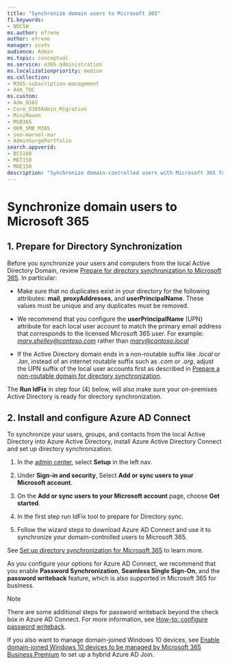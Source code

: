 ```yaml
---
title: "Synchronize domain users to Microsoft 365"
f1.keywords:
- NOCSH
ms.author: efrene
author: efrene
manager: scotv
audience: Admin
ms.topic: conceptual
ms.service: o365-administration
ms.localizationpriority: medium
ms.collection: 
- M365-subscription-management
- Adm_TOC 
ms.custom:
- Adm_O365
- Core_O365Admin_Migration
- MiniMaven
- MSB365
- OKR_SMB_M365
- seo-marvel-mar
- AdminSurgePortfolio
search.appverid:
- BCS160
- MET150
- MOE150
description: "Synchronize domain-controlled users with Microsoft 365 for business."
---
```


# Synchronize domain users to Microsoft 365

## 1. Prepare for Directory Synchronization 

Before you synchronize your users and computers from the local Active Directory Domain, review [Prepare for directory synchronization to Microsoft 365](../../enterprise/prepare-for-directory-synchronization.md). In particular:

   - Make sure that no duplicates exist in your directory for the following attributes: **mail**, **proxyAddresses**, and **userPrincipalName**. These values must be unique and any duplicates must be removed.
   
   - We recommend that you configure the **userPrincipalName** (UPN) attribute for each local user account to match the primary email address that corresponds to the licensed Microsoft 365 user. For example: *mary.shelley@contoso.com* rather than *mary@contoso.local*
   
   - If the Active Directory domain ends in a non-routable suffix like *.local* or *.lan*, instead of an internet routable suffix such as *.com* or *.org*, adjust the UPN suffix of the local user accounts first as described in [Prepare a non-routable domain for directory synchronization](../../enterprise/prepare-a-non-routable-domain-for-directory-synchronization.md). 

The **Run IdFix** in step four (4) below, will also make sure your on-premises Active Directory is ready for directory synchronization.

## 2. Install and configure Azure AD Connect

To synchronize your users, groups, and contacts from the local Active Directory into Azure Active Directory, install Azure Active Directory Connect and set up directory synchronization. 

 1. In the [admin center](https://go.microsoft.com/fwlink/p/?linkid=2024339), select **Setup** in the left nav.

 2. Under **Sign-in and security**, Select **Add or sync users to your Microsoft account**.

 3. On the **Add or sync users to your Microsoft account** page, choose **Get started**.

 4. In the first step  run IdFix tool to prepare for Directory sync.

 5. Follow the wizard steps to download Azure AD Connect and use it to synchronize your domain-controlled users to Microsoft 365.


See [Set up directory synchronization for Microsoft 365](../../enterprise/set-up-directory-synchronization.md) to learn more.

As you configure your options for Azure AD Connect, we recommend that you enable **Password Synchronization**, **Seamless Single Sign-On**, and the **password writeback** feature, which is also supported in Microsoft 365 for business.

> [!NOTE]
> There are some additional steps for password writeback beyond the check box in Azure AD Connect. For more information, see [How-to: configure password writeback](/azure/active-directory/authentication/howto-sspr-writeback). 

If you also want to manage domain-joined Windows 10 devices, see [Enable domain-joined Windows 10 devices to be managed by Microsoft 365 Business Premium](manage-windows-devices.md) to set up a hybrid Azure AD Join.
